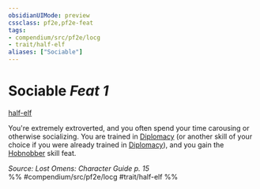 ```yaml
---
obsidianUIMode: preview
cssclass: pf2e,pf2e-feat
tags:
- compendium/src/pf2e/locg
- trait/half-elf
aliases: ["Sociable"]
---
```

# Sociable  *Feat 1*  
[half-elf](../../rules/traits/half-elf.md)  


You're extremely extroverted, and you often spend your time carousing or otherwise socializing. You are trained in [Diplomacy](../skills.md#Diplomacy) (or another skill of your choice if you were already trained in [Diplomacy](../skills.md#Diplomacy)), and you gain the [Hobnobber](hobnobber.md) skill feat.

*Source: Lost Omens: Character Guide p. 15*  
%% #compendium/src/pf2e/locg #trait/half-elf %%